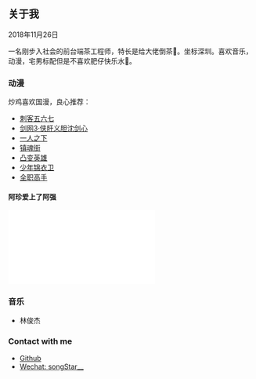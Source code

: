## 关于我

2018年11月26日

一名刚步入社会的前台端茶工程师，特长是给大佬倒茶🍵。坐标<i class="el-icon-location" style="color: #3eaf7c;"></i>深圳。喜欢音乐，动漫，宅男标配但是不喜欢肥仔快乐水🤔。

### 动漫
炒鸡喜欢国漫，良心推荐：

- [刺客五六七](http://bangumi.bilibili.com/anime/6360)
- [剑网3·侠肝义胆沈剑心](http://bangumi.bilibili.com/anime/24267)
- [一人之下](https://www.bilibili.com/bangumi/media/md5050)
- [镇魂街](https://www.bilibili.com/bangumi/media/md3863)
- [凸变英雄](https://www.bilibili.com/bangumi/media/md23352)
- [少年锦衣卫](http://bangumi.bilibili.com/anime/5849)
- [全职高手](http://bangumi.bilibili.com/anime/5852)

#### 阿珍爱上了阿强


<iframe src="//player.bilibili.com/player.html?aid=22669998&cid=47506677&page=1&season_type=4" scrolling="no" border="0" frameborder="no" framespacing="0" allowfullscreen="true"></iframe>

### 音乐

- 林俊杰

### Contact with me
- [Github](https://github.com/songStar0904)
- [Wechat: songStar__]()


